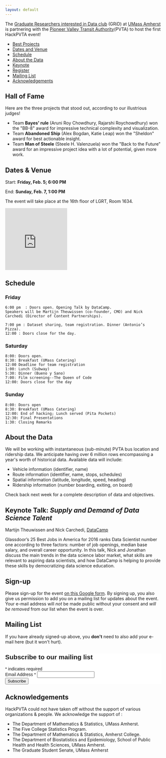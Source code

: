 ```yaml
---
layout: default
---
```


<link rel="stylesheet" href="https://maxcdn.bootstrapcdn.com/font-awesome/4.5.0/css/font-awesome.min.css">


The [Graduate Researchers interested in Data club](http://www.gridclub.io) (GRiD) at [UMass Amherst](http://www.umass.edu) is partnering with the [Pioneer Valley Transit Authority](http://pvta.com/)(PVTA) to host the first HackPVTA event!

- [Best Projects](#win)
- [Dates and Venue](#timeplace)
- [Schedule](#sch)
- [About the Data](#dataset)
- [Keynote](#keynote)
- [Register](#register)
- [Mailing List](#mail)
- [Acknowledgements](#ack)



<i class="fa fa-graduation-cap fa-5x"></i>

## <a name="win"></a> Hall of Fame

Here are the three projects that stood out, according to our illustrious judges!

* Team **Bayes' rule** (Aruni Roy Chowdhury, Rajarshi Roychowdhury) won the "BB-8" award for impressive technical complexity and visualization. 
* Team **Abandoned Ship** (Alex Bogdan, Katie Leap) won the "Sheldon" award for best actionable insight.
* Team **Man of Steele** (Steele H. Valenzuela) won the "Back to the Future" award for an impressive project idea with a lot of potential, given more work. 


## <a name="timeplace"></a> Dates & Venue 

Start: **Friday, Feb. 5; 6:00 PM**

End: **Sunday, Feb. 7, 1:00 PM**

The event will take place at the 16th floor of LGRT, Room 1634.

<iframe src="https://www.google.com/maps/embed?pb=!1m18!1m12!1m3!1d2946.5895259223744!2d-72.52986339931638!3d42.39389002908238!2m3!1f0!2f0!3f0!3m2!1i1024!2i768!4f13.1!3m3!1m2!1s0x89e6d27a14795047%3A0xc76f76aee8c12de1!2sLederle+Graduate+Research+Tower%2C+Amherst%2C+MA+01002%2C+USA!5e0!3m2!1sen!2suk!4v1452441692477" width="200" height="200" frameborder="0" style="border:0" allowfullscreen></iframe>

## <a name="sch"></a> Schedule

### Friday 
```
6:00 pm  : Doors open. Opening Talk by DataCamp.  
Speakers will be Martijn Theuwissen (co-founder, CMO) and Nick Carchedi (Director of Content Partnerships).

7:00 pm : Dataset sharing, team registration. Dinner (Antonio’s Pizza). 
12:00 : Doors close for the day. 
```

### Saturday
```
8:00: Doors open.
8:30: Breakfast (UMass Catering)
12:00 Deadline for team registration
1:00: Lunch (Subway)
5:30: Dinner (Bueno y Sano)
7:00: Film screening--The Queen of Code
12:00: Doors close for the day
```

### Sunday 
```
8:00: Doors open
8:30: Breakfast (UMass Catering)
12:00: End of hacking; Lunch served (Pita Pockets)
12:30: Final Presentations
1:30: Closing Remarks
```

## <a name="dataset"></a> About the Data

We will be working with instantaneous (sub-minute) PVTA bus location and ridership data. We anticipate having over 6 million rows encompassing a year's worth of historical data. Available data will include: 

- Vehicle information (identifier, name)
- Route information (identifier, name, stops, schedules)
- Spatial information (latitude, longitude, speed, heading)
- Ridership information (number boarding, exiting, on board)

Check back next week for a complete description of data and objectives.

## <a name="keynote"></a> **Keynote Talk**: *Supply and Demand of Data Science Talent* 
Martijn Theuwissen and Nick Carchedi, [DataCamp](https://www.datacamp.com/)

Glassdoor’s 25 Best Jobs in America for 2016 ranks Data Scientist number one according to three factors: number of job openings, median base salary, and overall career opportunity. In this talk, Nick and Jonathan discuss the main trends in the data science labor market, what skills are relevant to aspiring data scientists, and how DataCamp is helping to provide these skills by democratizing data science education.


## <a name="register"></a> Sign-up 

Please sign-up for the event [on this Google form](http://goo.gl/forms/8cvEHmA8lG). By signing up, you also give us permission to add you on a mailing list for updates about the event. Your e-mail address will *not* be made public without your consent and *will be removed* from our list when the event is over.

## <a name="mail"></a> Mailing List

If you have already signed-up above, you **don't** need to also add your e-mail here (but it won't hurt).  

<!-- Begin MailChimp Signup Form -->
<link href="//cdn-images.mailchimp.com/embedcode/classic-081711.css" rel="stylesheet" type="text/css">
<style type="text/css">
	#mc_embed_signup{background:#fff; clear:left; font:14px Helvetica,Arial,sans-serif; }
	/* Add your own MailChimp form style overrides in your site stylesheet or in this style block.
	   We recommend moving this block and the preceding CSS link to the HEAD of your HTML file. */
</style>
<div id="mc_embed_signup">
<form action="//github.us9.list-manage.com/subscribe/post?u=d6af31d8255df70c3ca40ddf9&amp;id=690dcb250f" method="post" id="mc-embedded-subscribe-form" name="mc-embedded-subscribe-form" class="validate" target="_blank" novalidate>
    <div id="mc_embed_signup_scroll">
	<h2>Subscribe to our mailing list</h2>
<div class="indicates-required"><span class="asterisk">*</span> indicates required</div>
<div class="mc-field-group">
	<label for="mce-EMAIL">Email Address  <span class="asterisk">*</span>
</label>
	<input type="email" value="" name="EMAIL" class="required email" id="mce-EMAIL">
</div>
	<div id="mce-responses" class="clear">
		<div class="response" id="mce-error-response" style="display:none"></div>
		<div class="response" id="mce-success-response" style="display:none"></div>
	</div>    <!-- real people should not fill this in and expect good things - do not remove this or risk form bot signups-->
    <div style="position: absolute; left: -5000px;" aria-hidden="true"><input type="text" name="b_d6af31d8255df70c3ca40ddf9_690dcb250f" tabindex="-1" value=""></div>
    <div class="clear"><input type="submit" value="Subscribe" name="subscribe" id="mc-embedded-subscribe" class="button"></div>
    </div>
</form>
</div>
<script type='text/javascript' src='//s3.amazonaws.com/downloads.mailchimp.com/js/mc-validate.js'></script><script type='text/javascript'>(function($) {window.fnames = new Array(); window.ftypes = new Array();fnames[0]='EMAIL';ftypes[0]='email';fnames[1]='FNAME';ftypes[1]='text';fnames[2]='LNAME';ftypes[2]='text';}(jQuery));var $mcj = jQuery.noConflict(true);</script>
<!--End mc_embed_signup-->

## <a name="ack"></a>Acknowledgements

HackPVTA could not have taken off without the support of various organizations & people. We acknowledge the support of : 

* The Department of Mathematics & Statistics, UMass Amherst.
* The Five College Statistics Program. 
* The Department of Mathematics & Statistics, Amherst College. 
* The Department of Biostatistics and Epidemiology, School of Public Health and Health Sciences, UMass Amherst.
* The Graduate Student Senate, UMass Amherst

